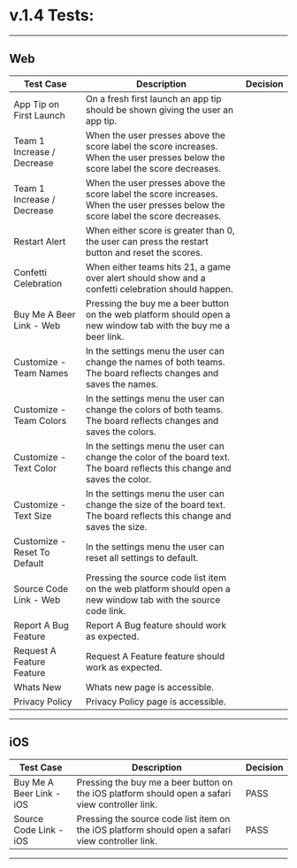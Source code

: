 # v.1.4 Tests:

---

## Web

| Test Case      | Description | Decision |
| ----------- | ----------- | ----------- |
| App Tip on First Launch | On a fresh first launch an app tip should be shown giving the user an app tip. |  |
| Team 1 Increase / Decrease | When the user presses above the score label the score increases. When the user presses below the score label the score decreases. |  |
| Team 1 Increase / Decrease | When the user presses above the score label the score increases. When the user presses below the score label the score decreases. |  |
| Restart Alert | When either score is greater than 0, the user can press the restart button and reset the scores. |  |
| Confetti Celebration | When either teams hits 21, a game over alert should show and a confetti celebration should happen. |  |
| Buy Me A Beer Link - Web | Pressing the buy me a beer button on the web platform should open a new window tab with the buy me a beer link. |  |
| Customize - Team Names | In the settings menu the user can change the names of both teams. The board reflects changes and saves the names. |  |
| Customize - Team Colors | In the settings menu the user can change the colors of both teams.  The board reflects changes and saves the colors. |  |
| Customize - Text Color | In the settings menu the user can change the color of the board text. The board reflects this change and saves the color. |  |
| Customize - Text Size | In the settings menu the user can change the size of the board text. The board reflects this change and saves the size. |  |
| Customize - Reset To Default | In the settings menu the user can reset all settings to default. |  |
| Source Code Link - Web | Pressing the source code list item on the web platform should open a new window tab with the source code link. |  |
| Report A Bug Feature | Report A Bug feature should work as expected. |  |
| Request A Feature Feature | Request A Feature feature should work as expected. |   |
| Whats New | Whats new page is accessible. |  |
| Privacy Policy | Privacy Policy page is accessible.|  |

---

## iOS

| Test Case      | Description | Decision |
| ----------- | ----------- | ----------- |
| Buy Me A Beer Link - iOS | Pressing the buy me a beer button on the iOS platform should open a safari view controller link. | PASS |
| Source Code Link - iOS | Pressing the source code list item on the iOS platform should open a safari view controller link. | PASS |

---